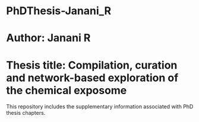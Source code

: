 # PhDThesis-Janani_R
# Author: Janani R
# Thesis title: Compilation, curation and network-based exploration of the chemical exposome

This repository includes the supplementary information associated with PhD thesis chapters.
